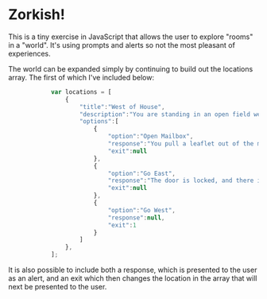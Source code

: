 # Zorkish!

This is a tiny exercise in JavaScript that allows the user to explore "rooms" in a "world".  It's using prompts and alerts so not the most pleasant of experiences.

The world can be expanded simply by continuing to build out the locations array.  The first of which I've included below:

``` Javascript
            var locations = [
                {
                    "title":"West of House",
                    "description":"You are standing in an open field west of a white house, with a boarded front door. There is a small mailbox here.",
                    "options":[
                        {
                            "option":"Open Mailbox",
                            "response":"You pull a leaflet out of the mailbox that reads:\n\nWelcome to Zorkish!  This is just a couple of fake rooms from Zork.  Other than this, most of the text is from the original game.",
                            "exit":null
                        },
                        {
                            "option":"Go East",
                            "response":"The door is locked, and there is evidently no key.",
                            "exit":null
                        },
                        {
                            "option":"Go West",
                            "response":null,
                            "exit":1
                        }
                    ]
                },
            ];
```

It is also possible to include both a response, which is presented to the user as an alert, and an exit which then changes the location in the array that will next be presented to the user.
